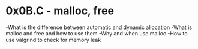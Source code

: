 # 0x0B.C - malloc, free

-What is the difference between automatic and dynamic allocation
-What is malloc and free and how to use them
-Why and when use malloc
-How to use valgrind to check for memory leak